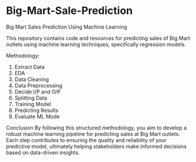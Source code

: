 # Big-Mart-Sale-Prediction

Big Mart Sales Prediction Using Machine Learning

This repository contains code and resources for predicting sales of Big Mart outlets using machine learning techniques, specifically regression models.

Methodology:

 1. Extract Data 
 2. EDA 
 3. Data Cleaning 
 4. Data Preprocessing 
 5. Decide I/P and O/P
 6. Splitting Data 
 7. Training Model
 8. Predicting Results
 9. Evaluate ML Mode

Conclusion
By following this structured methodology, you aim to develop a robust machine learning pipeline for predicting sales at Big Mart outlets.
Each step contributes to ensuring the quality and reliability of your predictive model, ultimately helping stakeholders make informed decisions based on data-driven insights.
